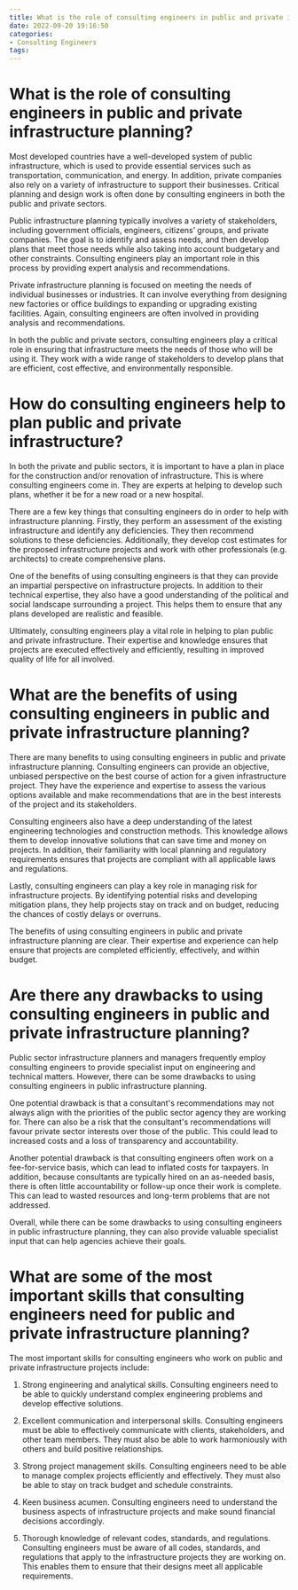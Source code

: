 ```yaml
---
title: What is the role of consulting engineers in public and private infrastructure planning
date: 2022-09-20 19:16:50
categories:
- Consulting Engineers
tags:
---
```



#  What is the role of consulting engineers in public and private infrastructure planning?

Most developed countries have a well-developed system of public infrastructure, which is used to provide essential services such as transportation, communication, and energy. In addition, private companies also rely on a variety of infrastructure to support their businesses. Critical planning and design work is often done by consulting engineers in both the public and private sectors.

Public infrastructure planning typically involves a variety of stakeholders, including government officials, engineers, citizens’ groups, and private companies. The goal is to identify and assess needs, and then develop plans that meet those needs while also taking into account budgetary and other constraints. Consulting engineers play an important role in this process by providing expert analysis and recommendations.

Private infrastructure planning is focused on meeting the needs of individual businesses or industries. It can involve everything from designing new factories or office buildings to expanding or upgrading existing facilities. Again, consulting engineers are often involved in providing analysis and recommendations.

In both the public and private sectors, consulting engineers play a critical role in ensuring that infrastructure meets the needs of those who will be using it. They work with a wide range of stakeholders to develop plans that are efficient, cost effective, and environmentally responsible.

#  How do consulting engineers help to plan public and private infrastructure?

In both the private and public sectors, it is important to have a plan in place for the construction and/or renovation of infrastructure. This is where consulting engineers come in. They are experts at helping to develop such plans, whether it be for a new road or a new hospital.

There are a few key things that consulting engineers do in order to help with infrastructure planning. Firstly, they perform an assessment of the existing infrastructure and identify any deficiencies. They then recommend solutions to these deficiencies. Additionally, they develop cost estimates for the proposed infrastructure projects and work with other professionals (e.g. architects) to create comprehensive plans.

One of the benefits of using consulting engineers is that they can provide an impartial perspective on infrastructure projects. In addition to their technical expertise, they also have a good understanding of the political and social landscape surrounding a project. This helps them to ensure that any plans developed are realistic and feasible.

Ultimately, consulting engineers play a vital role in helping to plan public and private infrastructure. Their expertise and knowledge ensures that projects are executed effectively and efficiently, resulting in improved quality of life for all involved.

#  What are the benefits of using consulting engineers in public and private infrastructure planning?

There are many benefits to using consulting engineers in public and private infrastructure planning. Consulting engineers can provide an objective, unbiased perspective on the best course of action for a given infrastructure project. They have the experience and expertise to assess the various options available and make recommendations that are in the best interests of the project and its stakeholders.

Consulting engineers also have a deep understanding of the latest engineering technologies and construction methods. This knowledge allows them to develop innovative solutions that can save time and money on projects. In addition, their familiarity with local planning and regulatory requirements ensures that projects are compliant with all applicable laws and regulations.

Lastly, consulting engineers can play a key role in managing risk for infrastructure projects. By identifying potential risks and developing mitigation plans, they help projects stay on track and on budget, reducing the chances of costly delays or overruns.

The benefits of using consulting engineers in public and private infrastructure planning are clear. Their expertise and experience can help ensure that projects are completed efficiently, effectively, and within budget.

#  Are there any drawbacks to using consulting engineers in public and private infrastructure planning?

Public sector infrastructure planners and managers frequently employ consulting engineers to provide specialist input on engineering and technical matters. However, there can be some drawbacks to using consulting engineers in public infrastructure planning.

One potential drawback is that a consultant's recommendations may not always align with the priorities of the public sector agency they are working for. There can also be a risk that the consultant's recommendations will favour private sector interests over those of the public. This could lead to increased costs and a loss of transparency and accountability.

Another potential drawback is that consulting engineers often work on a fee-for-service basis, which can lead to inflated costs for taxpayers. In addition, because consultants are typically hired on an as-needed basis, there is often little accountability or follow-up once their work is complete. This can lead to wasted resources and long-term problems that are not addressed.

Overall, while there can be some drawbacks to using consulting engineers in public infrastructure planning, they can also provide valuable specialist input that can help agencies achieve their goals.

#  What are some of the most important skills that consulting engineers need for public and private infrastructure planning?

The most important skills for consulting engineers who work on public and private infrastructure projects include: 

1. Strong engineering and analytical skills. Consulting engineers need to be able to quickly understand complex engineering problems and develop effective solutions.

2. Excellent communication and interpersonal skills. Consulting engineers must be able to effectively communicate with clients, stakeholders, and other team members. They must also be able to work harmoniously with others and build positive relationships.

3. Strong project management skills. Consulting engineers need to be able to manage complex projects efficiently and effectively. They must also be able to stay on track budget and schedule constraints.

4. Keen business acumen. Consulting engineers need to understand the business aspects of infrastructure projects and make sound financial decisions accordingly.

5. Thorough knowledge of relevant codes, standards, and regulations. Consulting engineers must be aware of all codes, standards, and regulations that apply to the infrastructure projects they are working on. This enables them to ensure that their designs meet all applicable requirements.